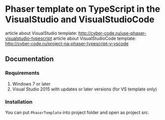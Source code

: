 # Phaser template on TypeScript in the VisualStudio and VisualStudioCode #
article about VisualStudio template: http://cyber-code.ru/use-phaser-visualstudio-typescript
article about VisualStudioCode template: http://cyber-code.ru/project-na-phaser-typescript-v-vscode

## Documentation ##
### Requirements ###
1. Windows 7 or later
2. Visual Studio 2015 with updates or later versions (for VS template only)

### Installation ###
You can put `PhaserTemplate` into project folder and open as project src.
